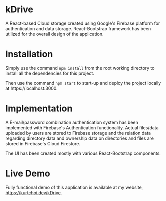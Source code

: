 # kDrive
A React-based Cloud storage created using Google's Firebase platform for authentication and data storage. React-Bootstrap framework has been utilized for the overall design of the application.

# Installation
Simply use the command `npm install` from the root working directory to install all the dependencies for this project.

Then use the command `npm start` to start-up and deploy the project locally at https://localhost:3000.

# Implementation
A E-mail/password combination authentication system has been implemented with Firebase's Authentication functionality. Actual files/data uploaded by users are stored to Firebase storage and the relation data regarding directory data and ownership data on directories and files are stored in Firebase's Cloud Firestore.  

The UI has been created mostly with various React-Bootstrap components.

# Live Demo
Fully functional demo of this application is available at my website, https://kurtchoi.dev/kDrive.
